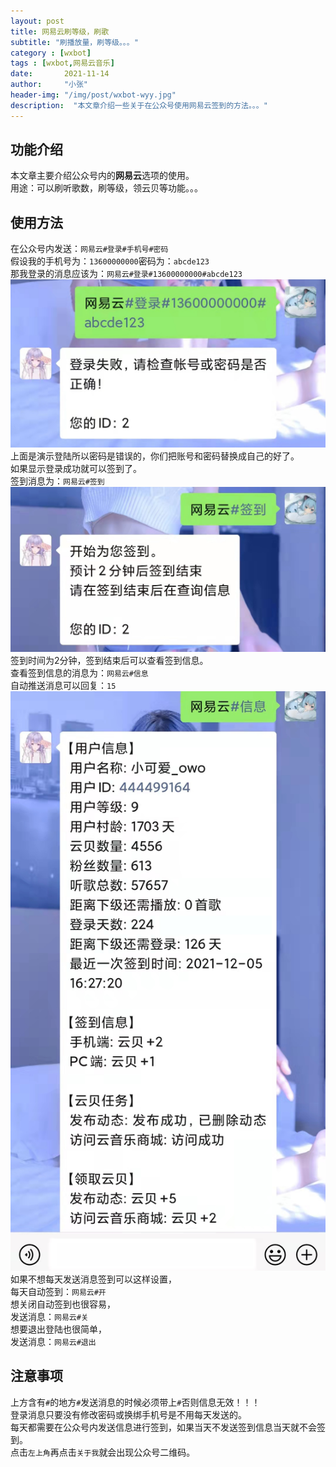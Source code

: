 ```yaml
---
layout: post
title: 网易云刷等级，刷歌
subtitle: "刷播放量，刷等级。。。"
category : [wxbot]
tags : [wxbot,网易云音乐]
date:       2021-11-14
author:     "小张"
header-img: "/img/post/wxbot-wyy.jpg"
description:  "本文章介绍一些关于在公众号使用网易云签到的方法。。。"
---
```


## 功能介绍
本文章主要介绍公众号内的**网易云**选项的使用。  
用途：可以刷听歌数，刷等级，领云贝等功能。。。  
  
## 使用方法
在公众号内发送：`网易云#登录#手机号#密码`  
假设我的手机号为：`13600000000`密码为：`abcde123`  
那我登录的消息应该为：`网易云#登录#13600000000#abcde123`  
![login](/img/post/wxbot_wyy_login.jpg)
上面是演示登陆所以密码是错误的，你们把账号和密码替换成自己的好了。  
如果显示登录成功就可以签到了。  
签到消息为：`网易云#签到`  
![login](/img/post/wxbot_wyy_qd.jpg)
签到时间为2分钟，签到结束后可以查看签到信息。  
查看签到信息的消息为：`网易云#信息`  
自动推送消息可以回复：`15`  
![login](/img/post/wxbot_wyy_xx.jpg)
如果不想每天发送消息签到可以这样设置，  
每天自动签到：`网易云#开`  
想关闭自动签到也很容易，  
发送消息：`网易云#关`  
想要退出登陆也很简单，  
发送消息：`网易云#退出`  

## 注意事项
上方含有`#`的地方`#`发送消息的时候必须带上`#`否则信息无效！！！  
登录消息只要没有修改密码或换绑手机号是不用每天发送的。  
每天都需要在公众号内发送信息进行签到，如果当天不发送签到信息当天就不会签到。  
点击`左上角`再点击`关于我`就会出现公众号二维码。